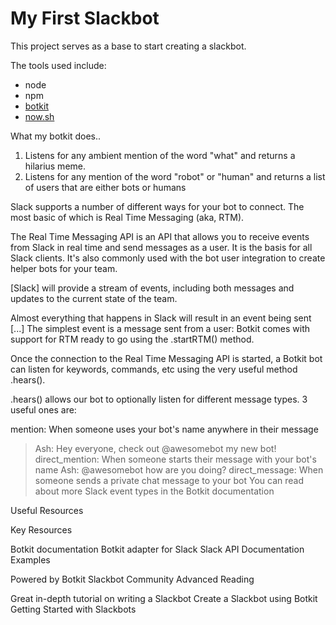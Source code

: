 # My First Slackbot

This project serves as a base to start creating a slackbot.

The tools used include:

- node
- npm
- [botkit](https://github.com/howdyai/botkit)
- [now.sh](https://now.sh)

What my botkit does..

1. Listens for any ambient mention of the word "what" and returns a hilarius meme.
2. Listens for any mention of the word "robot" or "human" and returns a list of users that are either bots or humans


Slack supports a number of different ways for your bot to connect. The most basic of which is Real Time Messaging (aka, RTM).

The Real Time Messaging API is an API that allows you to receive events from Slack in real time and send messages as a user. It is the basis for all Slack clients. It's also commonly used with the bot user integration to create helper bots for your team.

[Slack] will provide a stream of events, including both messages and updates to the current state of the team.

Almost everything that happens in Slack will result in an event being sent [...] The simplest event is a message sent from a user:
Botkit comes with support for RTM ready to go using the .startRTM() method.

Once the connection to the Real Time Messaging API is started, a Botkit bot can listen for keywords, commands, etc using the very useful method .hears().

.hears() allows our bot to optionally listen for different message types. 3 useful ones are:

mention: When someone uses your bot's name anywhere in their message
> Ash: Hey everyone, check out @awesomebot my new bot!
direct_mention: When someone starts their message with your bot's name
> Ash: @awesomebot how are you doing?
direct_message: When someone sends a private chat message to your bot
You can read about more Slack event types in the Botkit documentation

Useful Resources

Key Resources

Botkit documentation
Botkit adapter for Slack
Slack API Documentation
Examples

Powered by Botkit
Slackbot Community
Advanced Reading

Great in-depth tutorial on writing a Slackbot
Create a Slackbot using Botkit
Getting Started with Slackbots
